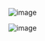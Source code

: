 ![image](https://user-images.githubusercontent.com/46245101/111569059-4df38e80-87e5-11eb-9f58-c151e4a7a9a1.png)



![image](https://user-images.githubusercontent.com/46245101/111568646-7333cd00-87e4-11eb-80ec-91753975c2ef.png)
